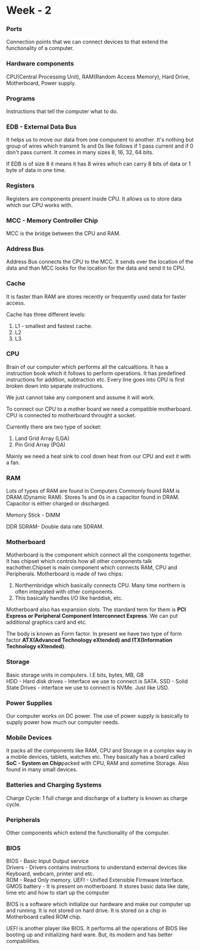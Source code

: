 # Week - 2

### <b>Ports</b>
Connection points that we can connect devices to that extend the functionality of a computer.

### <b>Hardware components</b>
CPU(Central Processing Unit), RAM(Random Access Memory), Hard Drive, Motherboard, Power supply.

### <b>Programs</b>
Instructions that tell the computer what to do.

### <b>EDB - External Data Bus</b>
It helps us to move our data from one compunent to another. It's nothing but group of wires which transmit 1s and 0s like follows if 1 pass current and if 0 don't pass current. It comes in many sizes 8, 16, 32, 64 bits.  

If EDB is of size 8 it means it has 8 wires which can carry 8 bits of data or 1 byte of data in one time.  

### <b>Registers</b>
Registers are components present inside CPU. It allows us to store data which our CPU works with. 

### <b>MCC - Memory Controller Chip </b>
MCC is the bridge between the CPU and RAM. 

### <b>Address Bus</b>
Address Bus connects the CPU to the MCC. It sends over the location of the data and than MCC looks for the location for the data and send it to CPU. 

### <B>Cache</b>
It is faster than RAM are stores recently or frequently used data for faster access.  
  
Cache has three different levels:  
1. L1 - smallest and fastest cache.
1. L2
1. L3

### <b>CPU</b>
Brain of our computer which performs all the calcualtions. It has a instruction book which it follows to perform operations. It has predefined instructions for addition, subtraction etc. 
Every line goes into CPU is first broken down into separate instructions.  
  
We just cannot take any component and assume it will work.  
  
To connect our CPU to a mother board we need a compatible motherboard. CPU is connected to motherboard throught a socket.  
  
Currently there are two type of socket: 
1. Land Grid Array (LGA)
1. Pin Grid Array (PGA)
  
Mainly we need a heat sink to cool down heat from our CPU and exit it with a fan.  

### <b>RAM</b>
Lots of types of RAM are found in Computers Commonly found RAM is DRAM.(Dynamic RAM). Stores 1s and 0s in a capacitor found in DRAM. Capacitor is either charged or discharged.  
  
Memory Stick - DIMM  

DDR SDRAM- Double data rate SDRAM.  

### <b>Motherboard</b>
Motherboard is the component which connect all the components together. It has chipset which controls how all other components talk eachother.Chipset is main component which connects RAM, CPU and Peripherals. Motherboard is made of two chips:
1. Northernbridge which basically connects CPU. Many time northern is often integrated with other components. 
1. This basically handles I/O like harddisk, etc.
  
Motherboard also has expansion slots. The standard term for them is <b>PCI Express or Peripheral Component Interconnect Express</b>. We can put additional graphics card and etc.
  
The body is known as Form factor. In present we have two type of form factor <b>ATX(Advanced Technology eXtended) and ITX(Information Technology eXtended)</b>. 

### <b>Storage</b>
Basic storage units in computers. I.E bits, bytes, MB, GB  
HDD - Hard disk drives - Interface we use to connect is SATA. 
SSD - Solid State Drives - interface we use to connect is NVMe. Just like USD.   


### <b>Power Supplies</b>
Our computer works on DC power. The use of power supply is basically to supply power how much our computer needs. 

### <b>Mobile Devices</b>
It packs all the components like RAM, CPU and Storage in a complex way in a mobile devices, tablets, watches etc. They basically has a board called <b>SoC - System on Chip</b>packed with CPU, RAM and sometime Storage. Also found in many small devices. 

### <b>Batteries and Charging Systems</b>
Charge Cycle: 1 full charge and discharge of a battery is known as charge cycle. 

### <b>Peripherals</b>
Other components which extend the functionality of the computer.


### <b>BIOS</b>
BIOS - Basic Input Output service  
Drivers - Drivers contains instructions to understand external devices like Keyboard, webcam, printer and etc.  
ROM - Read Only memory.
UEFI - Unified Extensible Firmware Interface.
GMOS battery - It is present on motherboard. It stores basic data like date, time etc and  how to start up the computer
  
BIOS is a software which initialize our hardware and make our computer up and running. It is not stored on hard drive. It is stored on a chip in Motherboard called ROM chip.  
  
UEFI is another player like BIOS. It performs all the operations of BIOS like booting up and initializing hard ware. But, its modern and has better compabilities.